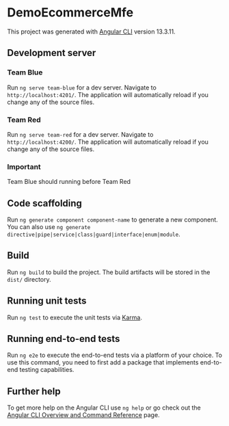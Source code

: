 # DemoEcommerceMfe

This project was generated with [Angular CLI](https://github.com/angular/angular-cli) version 13.3.11.

## Development server

### Team Blue
Run `ng serve team-blue` for a dev server. Navigate to `http://localhost:4201/`. The application will automatically reload if you change any of the source files.

### Team Red
Run `ng serve team-red` for a dev server. Navigate to `http://localhost:4200/`. The application will automatically reload if you change any of the source files.

### Important
Team Blue should running before Team Red

## Code scaffolding

Run `ng generate component component-name` to generate a new component. You can also use `ng generate directive|pipe|service|class|guard|interface|enum|module`.

## Build

Run `ng build` to build the project. The build artifacts will be stored in the `dist/` directory.

## Running unit tests

Run `ng test` to execute the unit tests via [Karma](https://karma-runner.github.io).

## Running end-to-end tests

Run `ng e2e` to execute the end-to-end tests via a platform of your choice. To use this command, you need to first add a package that implements end-to-end testing capabilities.

## Further help

To get more help on the Angular CLI use `ng help` or go check out the [Angular CLI Overview and Command Reference](https://angular.io/cli) page.
